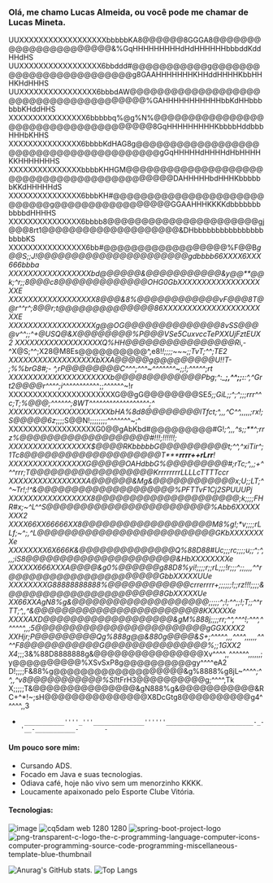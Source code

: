 ### Olá, me chamo Lucas Almeida, ou você pode me chamar de Lucas Mineta. 
UUXXXXXXXXXXXXXXXXXXbbbbbKA8@@@@@@8GGGA8@@@@@@@@@@@@@@@@@@@@@@&%GqHHHHHHHHHdHdHHHHHHbbbddKddHHdHS
UUXXXXXXXXXXXXXXXXX6bbddd#@@@@@@@@@@@g@@@@@@@@@@@@@@@@@@@@@@@@@g8GAAHHHHHHHKHHddHHHHKbbHHHKHdHHHS
UUXXXXXXXXXXXXXXXX6bbbdAW@@@@@@@@@@@@@@@@@@@@@@@@@@@@@@@@@@@@@@@%GAHHHHHHHHHHHbbKdHHbbbbbbKHddHHS
XXXXXXXXXXXXXXXX6bbbbbq%@g%N%@@@@@@@@@@@@@@@@@@@@@@@@@@@@@@@@@@@@@8GqHHHHHHHHHKbbbbHddbbbHHHbKHHS
XXXXXXXXXXXXXXX6bbbbKdHAG8g@@@@@@@@@@@@@@@@@@@@@@@@@@@@@@@@@@@@@@@@gGqHHHHHdHHHHdHbHHHHKKHHHHHHHS
XXXXXXXXXXXXXXXbbbbKHHGM@@@@@@@@@@@@@@@@@@@@@@@@@@@@@@@@@@@@@@@@@@@@DAHHHHHbdHHHKbbbbbbKKdHHHHHdS
XXXXXXXXXXXXXXX6bbbKH#@@@@@@@@@@@@@@@@@@@@@@@@@@@@g@@@@@@@@@@@@@@@@@GGAAHHHKKKKdbbbbbbbbbbbdHHHHS
XXXXXXXXXXXXXXX6bbbb8@@@@@@@@@@@@@@@@@@@@@@gj@@@8rt1@@@@@@@@@@@@@@@@@@@@&DHbbbbbbbbbbbbbbbbbbbbKS
XXXXXXXXXXXXXXXX6bb#@@@@@@@@@@@@@@@@@@%F@@B*g@@S;;J!@@@@@@@@@@@@@@@@@@@@@@gdbbbb66XXXX6XXX666bbba
XXXXXXXXXXXXXXXXXbd@@@@@@&@@@@@@@@@@@&*y@@**@@k;^r;;8@@@c8@@@@@@@@@@@@@OHG0GbXXXXXXXXXXXXXXXXXXXE
XXXXXXXXXXXXXXXXXX8@@@&8%@@@@@@@@@@@@vF@@@8T@@r^^r^;8@@r;t@@@@@@@@@@@@@@86XXXXXXXXXXXXXXXXXXXXXXE
XXXXXXXXXXXXXXXXXXg@@OG@@@@@@@@@@@@@@8vSS@@@@v^^;;^+@U*SQ@&X@@@@@@@@%P@@@VSe5CuxvccTePXXUjFztEUX2
XXXXXXXXXXXXXXXXXXQ%HH@@@@@@@@@@@@@@@@R*i,-^X@S;^^;X28@M8Es@@@@@@@@@@^,e8!*!;;;;~~~;;*TvT*;^^;TE2
XXXXXXXXXXXXXXXXXXbXXA@@@@@g@@@@@@@@@U!!T-   ;%%brG8#;- ^,rP@@@@@@@@C^^^;^^^~^^^^^^^~;;!;^^^^^;rt
XXXXXXXXXXXXXXXXXXXXXb@@@@8@@@@@@@@Pbg*;*^:___;,^^;;:__:^,^Grt2@@@@r^^^^;i*^^^^^^^^^^^;;^^^^^^~!r
XXXXXXXXXXXXXXXXXXXXXXG@@gG@@@@@@@@SE*5;;*GiL;;^;^;;;rrr^^c;T;%@@@;^^^^^^;8WT^^^^^^^^^^^^^^^^^^;^
XXXXXXXXXXXXXXXXXXXXXbHA%8d8@@@@@@@@lTfc*t;^,,,^C^^,,,,,;rx!;S@@@@@6z*;;;;S@@N!;;;;;;;;^^^^^^^~;^
XXXXXXXXXXXXXXXXXXG0@@gAbKbd#@@@@@@@@@#G!*;^,,,^s;;**^;rrz%@@@@@@@@@@@@@@@@@@@#!*******!!;!!!!!!;
XXXXXXXXXXXXXXXXX$@@@@RKbbbbbG@@@@@@@@@@t*;^^,^xiTir^;1Tc8@@@@@@@@@@@@@@@@@@@@T*****rrrr++rLrr**!
XXXXXXXXXXXXXXXXG@@@@@OAHdbbG%@@@@@@@@@#;rTc;^,,;+^^^rrr;T@@@@@@@@@@@@@@@@@@KrrrrrrrrLLLLcTTTTccr
XXXXXXXXXXXXXXXXA@@@@@@&Mg&@@@@@@@@@@@@x;U;;*LT;^^~Tr!;*!^&@@@@@@@@@@@@@@@@@@@@%PFTTvF1Cj2SPUUUPj
XXXXXXXXXXXXXXXXX8@@@@@@@@@@@@@@@@@@@@@*;k*;;;;FHR#x;~^L^^S@@@@@@@@@@@@@@@@@@@@@@@@%Abb6XXXXXXXX2
XXXX66XX66666XX8@@@@@@@@@@@@@@@@@@@M8%g!;*v;;;;rLLf;~^*;,^L@@@@@@@@@@@@@@@@@@@@@@@@@@GKbXXXXXXXXe
XXXXXXXX6X666K&@@@@@@@@@@@@@@Q%88D88#Uc;;;rc;;;;*u;;^;*^,,,;iS8@@@@@@@@@@@@@@@@@@@@@@&HbXXXXXXXXe
XXXXXX666XXXA@@@@&g0%@@@@@@g88D8%yi!;;;;r;;rL;;;!r;;;*^;;,,,,^^r@@@@@@@@@@@@@@@@@@@@@@GbbXXXXXUUe
XXXXXXXXG88888888888%@@@@@@@@@@@@cr****rerrrr+;;;;;;!;;rz!!!;;;;&@@@@@@@@@@@@@@@@@@@@@@8GbXXXXXUe
XX66XXAgN8%g&@@@@@@@@@@@@@@@@@@@@*;;;;;^;!;^^;;!;*T;;^^rTT*;^,,^&@@@@@@@@@@@@@@@@@@@@@@@@8KXXXXXe
XXXXAXD@@@@@@@@@@@@@@@@@@@&gM%888j;;;;r*r;^^,^^^!;^^^,^^^^^^,,;5@@@@@@@@@@@@@@@@@@@@@@@@@gGGXXXX2
XXHjr;P@@@@@@@@@Qg%888g@@&880g@@@@&S+;^^^^^,,,^^^^,,,,,,^^^^F8@@@@@@@@@@@G@@@@@@@@@@@@@@@%;;1GXX2
X4*;;;3&%88D8888888g&@@@@@@@@@@@@@@@@Xv^^^^,,^^^^^^,,,,,,;y@@@@@@@@@@%XSvSxP8g@@@@@@@@@@gy^^^^eA2
D!;;;;F&88%g@@@@@@@@@@@@@@@@@@@&g%8888%g8jL~^^^^*;^^,,^v8@@@@@@@@@@@%Sl*!tFrH3@@@@@@@@@@g;^^^^,Tk
X;;;;;T&@@@@@@@@@@@@@@@&gN888%g&@@@@@@@@@@@&RC+^*!~;sH@@@@@@@@@@@@@@@X8DcGtg8@@@@@@@@@@g4^^^^^,,3
-      ___________''''_'''______________''''''________________________-_-'__-___________-       -
                                                                                                 
#### Um pouco sore mim:
- Cursando ADS.
- Focado em Java e suas tecnologias.
- Odiava café, hoje não vivo sem um menorzinho KKKK.
- Loucamente apaixonado pelo Esporte Clube Vitória.





#### Tecnologias:
![image](https://github.com/Orinfini/Orinfini/assets/55465655/69015c8b-83ec-48c0-aa4a-943bb25b8557) ![cq5dam web 1280 1280](https://github.com/Orinfini/Orinfini/assets/55465655/23a240d3-c02f-4ac7-a09c-0e59c5d78cef) ![spring-boot-project-logo](https://github.com/Orinfini/Orinfini/assets/55465655/a6e34857-1a48-4625-9885-f2582fdb1e1c)![png-transparent-c-logo-the-c-programming-language-computer-icons-computer-programming-source-code-programming-miscellaneous-template-blue-thumbnail](https://github.com/Orinfini/Orinfini/assets/55465655/2da2e500-9b2a-4437-96ec-ac895dc20135)


![Anurag's GitHub stats](https://github-readme-stats.vercel.app/api?username=Orinfini&show_icons=true&theme=radical).        ![Top Langs](https://github-readme-stats.vercel.app/api/top-langs/?username=Orinfini&theme=radical&layout=compact)


<!--

**Orinfini/Orinfini** is a ✨ _special_ ✨ repository because its `README.md` (this file) appears on your GitHub profile.

Here are some ideas to get you started:

- 🔭 I’m currently working on ...
- 🌱 I’m currently learning ...
- 👯 I’m looking to collaborate on ...
- 🤔 I’m looking for help with ...
- 💬 Ask me about ...
- 📫 How to reach me: ...
- 😄 Pronouns: ...
- ⚡ Fun fact: ...
-->
